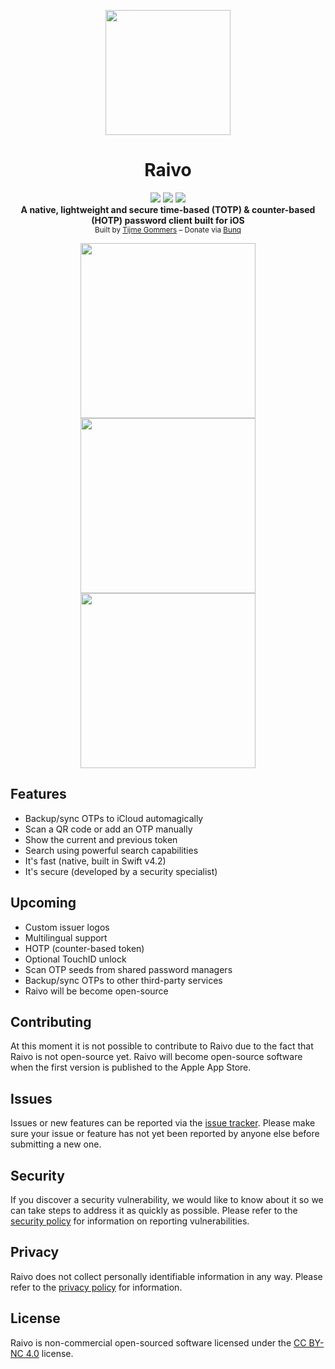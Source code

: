 <p align="center">
    <img src="https://raw.githubusercontent.com/tijme/raivo/master/Assets/app-icon.jpg" width="200"/>
</p>
<h1 align="center">Raivo</h1>
<p align="center">
    <a href="https://github.com/tijme/raivo/blob/master/LICENSE.md"><img src="https://raw.finnwea.com/shield/?firstText=License&secondText=CC%20BY-NC%204.0" /></a>
    <a href="https://itunes.apple.com/"><img src="https://raw.finnwea.com/shield/?firstText=Platform&secondText=iOS%20(10%20or%20higher)" /></a>
    <a href="https://github.com/tijme/raivo/releases"><img src="https://raw.finnwea.com/shield/?typeKey=SemverVersion&typeValue1=raivo&typeValue2=master&typeValue4=Beta&cache=1"></a>
    <br/>
    <b>A native, lightweight and secure time-based (TOTP) & counter-based (HOTP) password client built for iOS</b>
    <br/>
    <sup>Built by <a href="https://www.linkedin.com/in/tijme/">Tijme Gommers</a> – Donate via <a href="https://bunq.me/tijme/0/Raivo;%20A%20native,%20lightweight%20and%20secure%20one-time-password%20(OTP)%20client%20built%20for%20iOS.">Bunq</a></sup>
    <br/>
</p>

<p align="center">
    <img src="https://github.com/tijme/raivo/raw/master/.github/preview_left.png" width="280">
    <img src="https://github.com/tijme/raivo/raw/master/.github/preview_middle.png" width="280">
    <img src="https://github.com/tijme/raivo/raw/master/.github/preview_right.png" width="280">
</p>

## Features

* Backup/sync OTPs to iCloud automagically
* Scan a QR code or add an OTP manually
* Show the current and previous token
* Search using powerful search capabilities
* It's fast (native, built in Swift v4.2)
* It's secure (developed by a security specialist)

## Upcoming

* Custom issuer logos
* Multilingual support
* HOTP (counter-based token)
* Optional TouchID unlock
* Scan OTP seeds from shared password managers
* Backup/sync OTPs to other third-party services
* Raivo will be become open-source

## Contributing

At this moment it is not possible to contribute to Raivo due to the fact that Raivo is not open-source yet. Raivo will become open-source software when the first version is published to the Apple App Store.

## Issues

Issues or new features can be reported via the [issue tracker](https://github.com/tijme/raivo/issues). Please make sure your issue or feature has not yet been reported by anyone else before submitting a new one.

## Security

If you discover a security vulnerability, we would like to know about it so we can take steps to address it as quickly as possible. Please refer to the [security policy](https://github.com/tijme/raivo/blob/master/SECURITY.md) for information on reporting vulnerabilities.

## Privacy

Raivo does not collect personally identifiable information in any way. Please refer to the [privacy policy](https://github.com/tijme/raivo/blob/master/PRIVACY.md) for information.

## License

Raivo is non-commercial open-sourced software licensed under the [CC BY-NC 4.0](https://github.com/tijme/raivo/blob/master/LICENSE.md) license.
